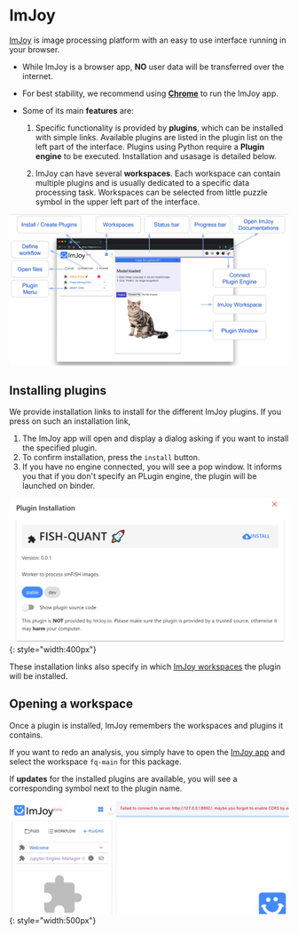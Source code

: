 # ImJoy

[ImJoy](https://imjoy.io/docs/#/) is image processing platform with an easy to use interface running in your browser.  

* While ImJoy is a browser app, **NO** user data will be transferred over the internet.
* For best stability, we recommend using [**Chrome**](https://www.google.com/chrome/) to run the ImJoy app.  
* Some of its main **features** are:

    1. Specific functionality is provided by **plugins**, which can be installed with simple links. Available 
        plugins are listed in the plugin list on the left part of the interface. Plugins using Python require 
        a **Plugin engine** to be executed. Installation and usasage is detailed below.  

    2. ImJoy can have several **workspaces**. Each workspace can contain multiple plugins and is usually
        dedicated to a specific data processing task. Workspaces can be selected from little puzzle 
        symbol in the upper left part of the interface.

![imjoy-interface](img/imjoy-interface.png)

## Installing plugins

We provide installation links to install for the different ImJoy plugins. If you press on such an installation link,

1. The ImJoy app will open and display a dialog asking if you want to install the specified plugin. 
2. To confirm installation, press the `install` button.
3. If you have no engine connected, you will see a pop window. It informs you that if you don't specify an PLugin engine, the plugin will be launched on binder. 

![imjoy-plugin-installation](img/install_plugin.png){: style="width:400px"}

These installation links also specify in which [ImJoy workspaces](imjoy-installation.md#opening-a-workspace) the plugin will be installed.

## Opening a workspace

Once a plugin is installed, ImJoy remembers the workspaces and plugins it contains.

If you want to redo an analysis, you simply have to open the [ImJoy app](https://imjoy.io/#/app) 
and select the workspace `fq-main` for this package.

If **updates** for the installed plugins are available, you will see a corresponding symbol next to the plugin name.

![imjoy-workspacer.gif](img/imjoy-workspace.gif){: style="width:500px"}
